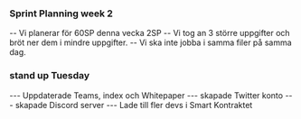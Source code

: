 ### Sprint Planning week 2
-- Vi planerar för 60SP denna vecka 2SP
-- Vi tog an 3 större uppgifter och bröt ner dem i mindre uppgifter.
-- Vi ska inte jobba i samma filer på samma dag.


### stand up Tuesday 
--- Uppdaterade Teams, index och Whitepaper
--- skapade Twitter konto
--- skapade Discord server
--- Lade till fler devs i Smart Kontraktet